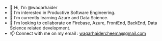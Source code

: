 - 👋 Hi, I’m @waqarhaider
- 👀 I’m interested in Productive Software Engineering.
- 🌱 I’m currently learning Azure and Data Science.
- 💞️ I’m looking to collaborate on Firebase, Azure, FrontEnd, BackEnd, Data Science related development.
- 📫 Connect with me on my email : waqarhaidercheema@gmail.com

<!---
waqarhaider/waqarhaider is a ✨ special ✨ repository because its `README.md` (this file) appears on your GitHub profile.
You can click the Preview link to take a look at your changes.
--->
